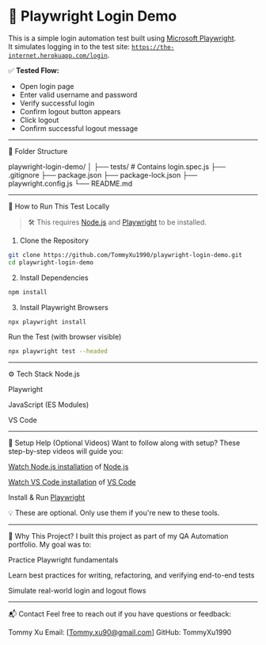 # 🔐 Playwright Login Demo

This is a simple login automation test built using [Microsoft Playwright](https://playwright.dev/).  
It simulates logging in to the test site: [`https://the-internet.herokuapp.com/login`](https://the-internet.herokuapp.com/login).

✅ **Tested Flow:**
- Open login page
- Enter valid username and password
- Verify successful login
- Confirm logout button appears
- Click logout
- Confirm successful logout message

---

📂 Folder Structure

playwright-login-demo/
│
├── tests/ # Contains login.spec.js
├── .gitignore
├── package.json
├── package-lock.json
├── playwright.config.js
└── README.md

---

🚀 How to Run This Test Locally

> 🛠️ This requires [Node.js](https://nodejs.org) and [Playwright](https://playwright.dev/) to be installed.

1. Clone the Repository
```bash
git clone https://github.com/TommyXu1990/playwright-login-demo.git
cd playwright-login-demo
```

2. Install Dependencies
```bash
npm install
```

3. Install Playwright Browsers
```bash
npx playwright install
```

Run the Test (with browser visible)
```bash
npx playwright test --headed
```

---

⚙️ Tech Stack
Node.js

Playwright

JavaScript (ES Modules)

VS Code

---

🎥 Setup Help (Optional Videos)
Want to follow along with setup? These step-by-step videos will guide you:

[Watch Node.js installation](https://komododecks.com/recordings/RD35WG7HTNVV8HIiV32a?onlyRecording=1) of [Node.js](https://nodejs.org)

[Watch VS Code installation](https://www.loom.com/share/4ddcecfd0b6140d7866ad0280d8783c5) of [VS Code](https://code.visualstudio.com/Download)

Install & Run [Playwright](https://playwright.dev/)

💡 These are optional. Only use them if you're new to these tools.

---

🧠 Why This Project?
I built this project as part of my QA Automation portfolio. My goal was to:

Practice Playwright fundamentals

Learn best practices for writing, refactoring, and verifying end-to-end tests

Simulate real-world login and logout flows

---

📬 Contact
Feel free to reach out if you have questions or feedback:

Tommy Xu
Email: [Tommy.xu90@gmail.com]
GitHub: TommyXu1990


